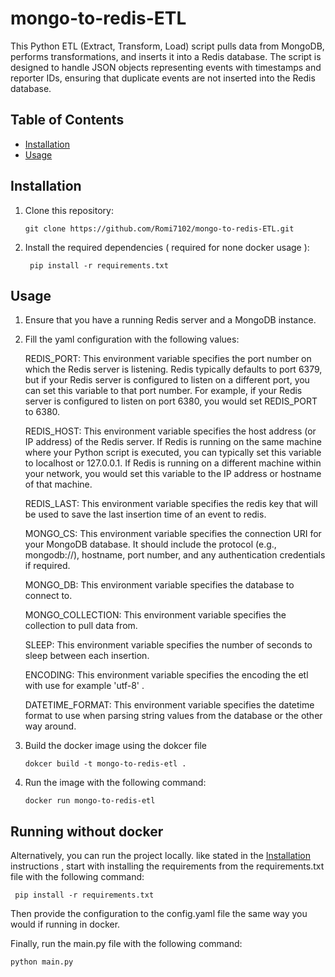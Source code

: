 # mongo-to-redis-ETL

This Python ETL (Extract, Transform, Load) script pulls data from MongoDB, performs transformations, and inserts it into a Redis database. The script is designed to handle JSON objects representing events with timestamps and reporter IDs, ensuring that duplicate events are not inserted into the Redis database.

## Table of Contents

- [Installation](#installation)
- [Usage](#usage)

## Installation

1. Clone this repository:

   `git clone https://github.com/Romi7102/mongo-to-redis-ETL.git`

2. Install the required dependencies ( required for none docker usage ):

   ` pip install -r requirements.txt`

## Usage

1. Ensure that you have a running Redis server and a MongoDB instance.

2. Fill the yaml configuration with the following values:

   REDIS_PORT: This environment variable specifies the port number on which the Redis server is listening. Redis typically defaults to port 6379, but if your Redis server is configured to listen on a different port, you can set this variable to that port number. For example, if your Redis server is configured to listen on port 6380, you would set REDIS_PORT to 6380.

   REDIS_HOST: This environment variable specifies the host address (or IP address) of the Redis server. If Redis is running on the same machine where your Python script is executed, you can typically set this variable to localhost or 127.0.0.1. If Redis is running on a different machine within your network, you would set this variable to the IP address or hostname of that machine.

   REDIS_LAST: This environment variable specifies the redis key that will be used to save the last insertion time of an event to redis.

   MONGO_CS: This environment variable specifies the connection URI for your MongoDB database. It should include the protocol (e.g., mongodb://), hostname, port number, and any authentication credentials if required.

   MONGO_DB: This environment variable specifies the database to connect to.

   MONGO_COLLECTION: This environment variable specifies the collection to pull data from.

   SLEEP: This environment variable specifies the number of seconds to sleep between each insertion.

   ENCODING: This environment variable specifies the encoding the etl with use for example 'utf-8' .

   DATETIME_FORMAT: This environment variable specifies the datetime format to use when parsing string values from the database or the other way around.

3. Build the docker image using the dokcer file

   `dokcer build -t mongo-to-redis-etl .`

4. Run the image with the following command:

   `docker run mongo-to-redis-etl`

## Running without docker

Alternatively, you can run the project locally. like stated in the [Installation](#installation) instructions , start with installing the requirements from the requirements.txt file with the following command:

` pip install -r requirements.txt`

Then provide the configuration to the config.yaml file the same way you would if running in docker.

Finally, run the main.py file with the following command:

`python main.py`

